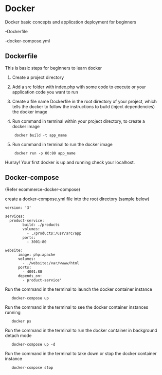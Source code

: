 # Docker
Docker basic concepts and application deployment for beginners

   -Dockerfile
   
   -docker-compose.yml

## Dockerfile

This is basic steps for beginners to learn docker

1. Create a project directory
2. Add a src folder with index.php with some code to execute or your application code you want to run
3. Create a file name Dockerfile in the root directory of your project, which tells the docker to follow the instructions to build (inject dependencies) the docker image
4. Run command in terminal within your project directory, to create a docker image 

        docker build -t app_name
    
5. Run command in terminal to run the docker image

        docker run -p 80:80 app_name

Hurray! Your first docker is up and running check your localhost.

## Docker-compose

(Refer ecommerce-docker-compose)

create a docker-compose.yml file into the root directory (sample below)
	
	version: '3'

	services:
  	  product-service:
    	    build: ./products
    	    volumes:
      	      - ./products:/usr/src/app
    	    ports:
      	      - 3001:80

  	website:
    	  image: php:apache
    	  volumes:
      	    - ./website:/var/wwww/html
    	  ports:
      	    - 4001:80
    	  depends_on:
      	    - product-service'

Run the command in the terminal to launch the docker container instance
	
       docker-compose up

Run the command in the terminal to see the docker container instances running

       docker ps
       
Run the command in the terminal to run the docker container in background detach mode

       docker-compose up -d     
       
Run the command in the terminal to take down or stop the docker container instance

       docker-compose stop         
